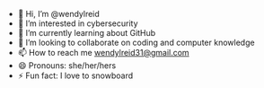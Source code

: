 - 👋 Hi, I’m @wendylreid
- 👀 I’m interested in cybersecurity
- 🌱 I’m currently learning about GitHub
- 💞️ I’m looking to collaborate on coding and computer knowledge
- 📫 How to reach me wendylreid31@gmail.com
- 😄 Pronouns: she/her/hers
- ⚡ Fun fact: I love to snowboard

<!---
wendylreid/wendylreid is a ✨ special ✨ repository because its `README.md` (this file) appears on your GitHub profile.
You can click the Preview link to take a look at your changes.
--->
